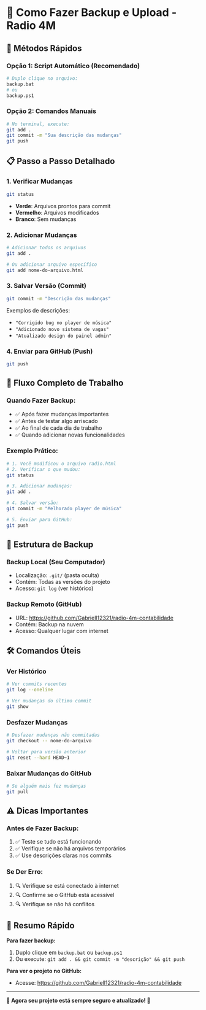# 💾 Como Fazer Backup e Upload - Radio 4M

## 🚀 Métodos Rápidos

### **Opção 1: Script Automático (Recomendado)**
```bash
# Duplo clique no arquivo:
backup.bat
# ou
backup.ps1
```

### **Opção 2: Comandos Manuais**
```bash
# No terminal, execute:
git add .
git commit -m "Sua descrição das mudanças"
git push
```

## 📋 Passo a Passo Detalhado

### **1. Verificar Mudanças**
```bash
git status
```
- **Verde**: Arquivos prontos para commit
- **Vermelho**: Arquivos modificados
- **Branco**: Sem mudanças

### **2. Adicionar Mudanças**
```bash
# Adicionar todos os arquivos
git add .

# Ou adicionar arquivo específico
git add nome-do-arquivo.html
```

### **3. Salvar Versão (Commit)**
```bash
git commit -m "Descrição das mudanças"
```
Exemplos de descrições:
- `"Corrigido bug no player de música"`
- `"Adicionado novo sistema de vagas"`
- `"Atualizado design do painel admin"`

### **4. Enviar para GitHub (Push)**
```bash
git push
```

## 🔄 Fluxo Completo de Trabalho

### **Quando Fazer Backup:**
- ✅ Após fazer mudanças importantes
- ✅ Antes de testar algo arriscado
- ✅ Ao final de cada dia de trabalho
- ✅ Quando adicionar novas funcionalidades

### **Exemplo Prático:**
```bash
# 1. Você modificou o arquivo radio.html
# 2. Verificar o que mudou:
git status

# 3. Adicionar mudanças:
git add .

# 4. Salvar versão:
git commit -m "Melhorado player de música"

# 5. Enviar para GitHub:
git push
```

## 📁 Estrutura de Backup

### **Backup Local (Seu Computador)**
- Localização: `.git/` (pasta oculta)
- Contém: Todas as versões do projeto
- Acesso: `git log` (ver histórico)

### **Backup Remoto (GitHub)**
- URL: https://github.com/Gabriell12321/radio-4m-contabilidade
- Contém: Backup na nuvem
- Acesso: Qualquer lugar com internet

## 🛠️ Comandos Úteis

### **Ver Histórico**
```bash
# Ver commits recentes
git log --oneline

# Ver mudanças do último commit
git show
```

### **Desfazer Mudanças**
```bash
# Desfazer mudanças não commitadas
git checkout -- nome-do-arquivo

# Voltar para versão anterior
git reset --hard HEAD~1
```

### **Baixar Mudanças do GitHub**
```bash
# Se alguém mais fez mudanças
git pull
```

## ⚠️ Dicas Importantes

### **Antes de Fazer Backup:**
1. ✅ Teste se tudo está funcionando
2. ✅ Verifique se não há arquivos temporários
3. ✅ Use descrições claras nos commits

### **Se Der Erro:**
1. 🔍 Verifique se está conectado à internet
2. 🔍 Confirme se o GitHub está acessível
3. 🔍 Verifique se não há conflitos

## 🎯 Resumo Rápido

**Para fazer backup:**
1. Duplo clique em `backup.bat` ou `backup.ps1`
2. Ou execute: `git add . && git commit -m "descrição" && git push`

**Para ver o projeto no GitHub:**
- Acesse: https://github.com/Gabriell12321/radio-4m-contabilidade

---

**🎵 Agora seu projeto está sempre seguro e atualizado! 🎵** 